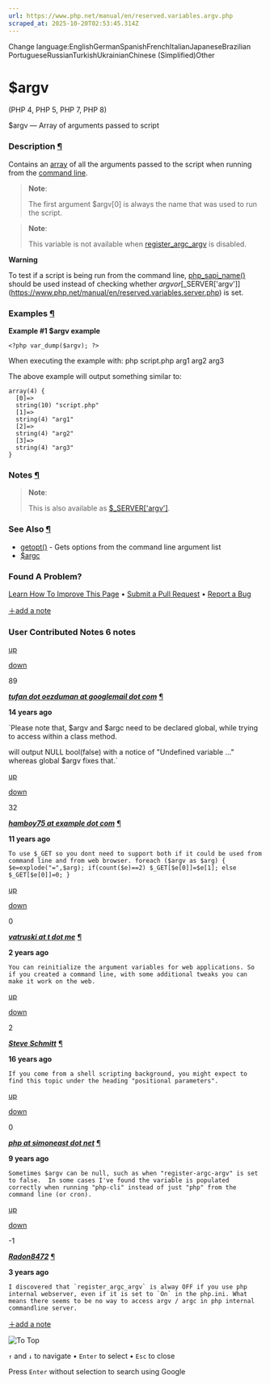 ```yaml
---
url: https://www.php.net/manual/en/reserved.variables.argv.php
scraped_at: 2025-10-20T02:53:45.314Z
---
```


Change language:EnglishGermanSpanishFrenchItalianJapaneseBrazilian PortugueseRussianTurkishUkrainianChinese (Simplified)Other

# $argv

(PHP 4, PHP 5, PHP 7, PHP 8)

$argv — Array of arguments passed to script

### Description [¶](https://www.php.net/manual/en/reserved.variables.argv.php\#refsect1-reserved.variables.argv-description)

Contains an [array](https://www.php.net/manual/en/language.types.array.php) of all the arguments passed to the script when running
from the [command line](https://www.php.net/manual/en/features.commandline.php).


> **Note**:
>
> The first argument $argv\[0\] is always the name that was
> used to run the script.

> **Note**:
>
> This variable is not available when [register\_argc\_argv](https://www.php.net/manual/en/ini.core.php#ini.register-argc-argv)
> is disabled.

**Warning**

To test if a script is being run from the command
line, [php\_sapi\_name()](https://www.php.net/manual/en/function.php-sapi-name.php) should be used
instead of checking whether $argv or
[$\_SERVER\['argv'\]](https://www.php.net/manual/en/reserved.variables.server.php) is set.


### Examples [¶](https://www.php.net/manual/en/reserved.variables.argv.php\#refsect1-reserved.variables.argv-examples)

**Example #1 $argv example**

`<?php
var_dump($argv);
?>`

When executing the example with: php script.php arg1 arg2 arg3


The above example will output
something similar to:

```
array(4) {
  [0]=>
  string(10) "script.php"
  [1]=>
  string(4) "arg1"
  [2]=>
  string(4) "arg2"
  [3]=>
  string(4) "arg3"
}
```

### Notes [¶](https://www.php.net/manual/en/reserved.variables.argv.php\#refsect1-reserved.variables.argv-notes)

> **Note**:
>
>
> This is also available as [$\_SERVER\['argv'\]](https://www.php.net/manual/en/reserved.variables.server.php).

### See Also [¶](https://www.php.net/manual/en/reserved.variables.argv.php\#refsect1-reserved.variables.argv-seealso)

- [getopt()](https://www.php.net/manual/en/function.getopt.php) \- Gets options from the command line argument list
- [$argc](https://www.php.net/manual/en/reserved.variables.argc.php)

### Found A Problem?

[Learn How To Improve This Page](https://github.com/php/doc-base/blob/master/README.md "This will take you to our contribution guidelines on GitHub")
•
[Submit a Pull Request](https://github.com/php/doc-en/blob/master/language/predefined/variables/argv.xml)
•
[Report a Bug](https://github.com/php/doc-en/issues/new?body=From%20manual%20page:%20https:%2F%2Fphp.net%2Freserved.variables.argv%0A%0A---)

[＋add a note](https://www.php.net/manual/add-note.php?sect=reserved.variables.argv&repo=en&redirect=https://www.php.net/manual/en/reserved.variables.argv.php)

### User Contributed Notes 6 notes

[up](https://www.php.net/manual/vote-note.php?id=105491&page=reserved.variables.argv&vote=up "Vote up!")

[down](https://www.php.net/manual/vote-note.php?id=105491&page=reserved.variables.argv&vote=down "Vote down!")

89


[**_tufan dot oezduman at googlemail dot com_**](https://www.php.net/manual/en/reserved.variables.argv.php#105491) [¶](https://www.php.net/manual/en/reserved.variables.argv.php#105491)

**14 years ago**

`Please note that, $argv and $argc need to be declared global, while trying to access within a class method.
<?php
class A
{
    public static function b()
    {
        var_dump($argv);
        var_dump(isset($argv));
    }
}
A::b();
?>
will output NULL bool(false)  with a notice of "Undefined variable ..."
whereas global $argv fixes that.`

[up](https://www.php.net/manual/vote-note.php?id=113614&page=reserved.variables.argv&vote=up "Vote up!")

[down](https://www.php.net/manual/vote-note.php?id=113614&page=reserved.variables.argv&vote=down "Vote down!")

32


[**_hamboy75 at example dot com_**](https://www.php.net/manual/en/reserved.variables.argv.php#113614) [¶](https://www.php.net/manual/en/reserved.variables.argv.php#113614)

**11 years ago**

`To use $_GET so you dont need to support both if it could be used from command line and from web browser.
foreach ($argv as $arg) {
    $e=explode("=",$arg);
    if(count($e)==2)
        $_GET[$e[0]]=$e[1];
    else
        $_GET[$e[0]]=0;
}`

[up](https://www.php.net/manual/vote-note.php?id=128419&page=reserved.variables.argv&vote=up "Vote up!")

[down](https://www.php.net/manual/vote-note.php?id=128419&page=reserved.variables.argv&vote=down "Vote down!")

0


[**_vatruski at t dot me_**](https://www.php.net/manual/en/reserved.variables.argv.php#128419) [¶](https://www.php.net/manual/en/reserved.variables.argv.php#128419)

**2 years ago**

`You can reinitialize the argument variables for web applications.
So if you created a command line, with some additional tweaks you can make it work on the web.`

[up](https://www.php.net/manual/vote-note.php?id=93532&page=reserved.variables.argv&vote=up "Vote up!")

[down](https://www.php.net/manual/vote-note.php?id=93532&page=reserved.variables.argv&vote=down "Vote down!")

2


[**_Steve Schmitt_**](https://www.php.net/manual/en/reserved.variables.argv.php#93532) [¶](https://www.php.net/manual/en/reserved.variables.argv.php#93532)

**16 years ago**

`If you come from a shell scripting background, you might expect to find this topic under the heading "positional parameters".`

[up](https://www.php.net/manual/vote-note.php?id=118368&page=reserved.variables.argv&vote=up "Vote up!")

[down](https://www.php.net/manual/vote-note.php?id=118368&page=reserved.variables.argv&vote=down "Vote down!")

0


[**_php at simoneast dot net_**](https://www.php.net/manual/en/reserved.variables.argv.php#118368) [¶](https://www.php.net/manual/en/reserved.variables.argv.php#118368)

**9 years ago**

`Sometimes $argv can be null, such as when "register-argc-argv" is set to false.  In some cases I've found the variable is populated correctly when running "php-cli" instead of just "php" from the command line (or cron).`

[up](https://www.php.net/manual/vote-note.php?id=126643&page=reserved.variables.argv&vote=up "Vote up!")

[down](https://www.php.net/manual/vote-note.php?id=126643&page=reserved.variables.argv&vote=down "Vote down!")

 -1


[**_Radon8472_**](https://www.php.net/manual/en/reserved.variables.argv.php#126643) [¶](https://www.php.net/manual/en/reserved.variables.argv.php#126643)

**3 years ago**

``I discovered that `register_argc_argv` is alway OFF if you use php internal webserver, even if it is set to `On` in the php.ini.
What means there seems to be no way to access argv / argc in php internal commandline server.``

[＋add a note](https://www.php.net/manual/add-note.php?sect=reserved.variables.argv&repo=en&redirect=https://www.php.net/manual/en/reserved.variables.argv.php)

![To Top](https://www.php.net/images/to-top@2x.png)

`↑` and `↓` to navigate •
`Enter` to select •
`Esc` to close


Press `Enter` without
selection to search using Google